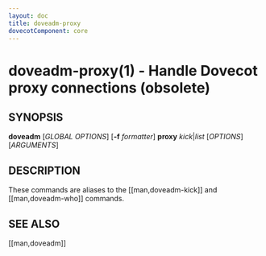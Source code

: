 ```yaml
---
layout: doc
title: doveadm-proxy
dovecotComponent: core
---
```


# doveadm-proxy(1) - Handle Dovecot proxy connections (obsolete)

## SYNOPSIS

**doveadm** [*GLOBAL OPTIONS*] [**-f** *formatter*] **proxy** *kick*|*list*
  [*OPTIONS*]
  [*ARGUMENTS*]

## DESCRIPTION

These commands are aliases to the [[man,doveadm-kick]] and
[[man,doveadm-who]] commands.

<!-- @include: include/reporting-bugs.inc -->

## SEE ALSO

[[man,doveadm]]
